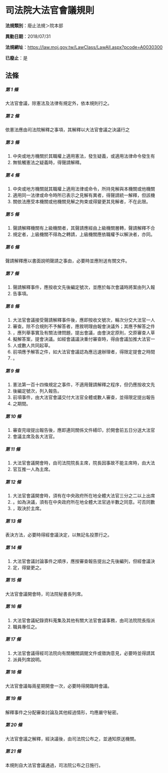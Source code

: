 # 司法院大法官會議規則

**法規類別**：廢止法規＞院本部

**異動日期**：2018/07/31  

**法規網址**：https://law.moj.gov.tw/LawClass/LawAll.aspx?pcode=A0030300

**已廢止**：是



## 法條
##### 第 1 條
大法官會議，除憲法及法律有規定外，依本規則行之。

##### 第 2 條
依憲法應由司法院解釋之事項，其解釋以大法官會議之決議行之

##### 第 3 條
1. 中央或地方機關於其職權上適用憲法，發生疑義，或適用法律命令發生有
1. 無牴觸憲法之疑義時，得聲請解釋。

##### 第 4 條
1. 中央或地方機關就其職權上適用法律或命令，所持見解與本機關或他機關
1. 適用同一法律或命令時所已表示之見解有異者，得聲請統一解釋，但該機
1. 關依法應受本機關或他機關見解之拘束或得變更其見解者，不在此限。

##### 第 5 條
1. 聲請解釋機關有上級機關者，其聲請應經由上級機關層轉，聲請解釋不合
1. 規定者，上級機關不得為之轉請，上級機關應依職權予以解決者，亦同。

##### 第 6 條
聲請解釋應以書面說明聲請之事由，必要時並應附送有關文件。

##### 第 7 條
1. 聲請解釋事件，應按收文先後編定號次，並應於每次會議時將案由列入報
1. 告事項。

##### 第 8 條
1. 大法官會議接受聲請解釋事件後，應即按收文號次，輪次分交大法官一人
1. 審查。除不合規則不予解答者，應敘明理由報會決議外；其應予解答之件
1. ，應列舉事實及有關法律問題，提出會議，由會決定原則，交原審查人草
1. 擬解答案，提會決議。如經會議議決重付審查時，得由會議加推大法官一
1. 人或數人共同起草。
1. 前項應予解答之件，如大法官會議認為應迅速辦理者，得限定提會之時間
1. 。

##### 第 9 條
1. 憲法第一百十四條規定之事件，不適用聲請解釋之程序，但仍應按收文先
1. 後編定號次，列入報告。
1. 前項事件，由大法官會議交付大法官全體或數人審查，並得限定提出報告
1. 之期間。

##### 第 10 條
1. 審查完竣提出報告後，應即連同關係文件繕印，於開會前五日分送大法官
1. 會議主席及各大法官。

##### 第 11 條
1. 大法官會議開會時，由司法院院長主席，院長因事故不能主席時，由大法
1. 官互推一人為主席。

##### 第 12 條
1. 大法官會議開會時，須有在中央政府所在地全體大法官三分之二以上出席
1. 。如為決議，須有在中央政府所在地全體大法官過半數之同意。可否同數
1. ，取決於主席。

##### 第 13 條
表決方法，必要時得經會議決定，以無記名投票行之。

##### 第 14 條
1. 大法官會議討論事件之順序，應按審查報告提出之先後編列，但經會議決
1. 定，得變更之。

##### 第 15 條
大法官會議開會時，司法院秘書長列席。

##### 第 16 條
1. 大法官會議紀錄資料蒐集及其他有關大法官會議事務，由司法院院長指派
1. 職員專任之。

##### 第 17 條
1. 大法官會議得經司法院向有關機關調閱文件或徵詢意見，必要時並得請其
1. 派員列席說明。

##### 第 18 條
大法官會議每兩星期開會一次，必要時得開臨時會議。

##### 第 19 條
解釋事件之分配審查討論及其他經過情形，均應嚴守秘密。

##### 第 20 條
大法官會議之解釋，經決議後，由司法院公布之，並通知原送機關。

##### 第 21 條
本規則自大法官會議通過，司法院公布之日施行。


